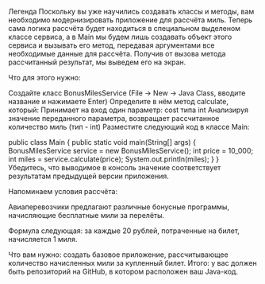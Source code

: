 Легенда
Поскольку вы уже научились создавать классы и методы, вам необходимо модернизировать приложение для рассчёта миль. Теперь сама логика рассчёта будет находиться в специальном выделеном классе сервиса, а в Main мы будем лишь создавать объект этого сервиса и вызывать его метод, передавая аргументами все необходимые данные для рассчёта. Получив от вызова метода рассчитанный результат, мы выведем его на экран.

Что для этого нужно:

Создайте класс BonusMilesService (File -> New -> Java Class, вводите название и нажимаете Enter)
Определите в нём метод calculate, который:
Принимает на вход один параметр: cost типа int
Анализируя значение переданного параметра, возвращает рассчитанное количество миль (тип - int)
Разместите следующий код в классе Main:

public class Main {
    public static void main(String[] args) {
        BonusMilesService service = new BonusMilesService();
        int price = 10_000;
        int miles = service.calculate(price);
        System.out.println(miles);
    }
}
Убедитесь, что выводимое в консоль значение соответствует результатам предыдущей версии приложения.

Напоминаем условия рассчёта:

Авиаперевозчики предлагают различные бонусные программы, начисляющие бесплатные мили за перелёты.

Формула следующая: за каждые 20 рублей, потраченные на билет, начисляется 1 миля.

Что вам нужно: создать базовое приложение, рассчитывающее количество начисленных мили за купленный билет.
Итого: у вас должен быть репозиторий на GitHub, в котором расположен ваш Java-код.
